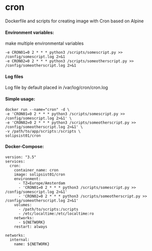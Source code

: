# cron

Dockerfile and scripts for creating image with Cron based on Alpine  

#### Environment variables:
make multiple environmental variables

```
-e CRON01=0 2 * * * python3 /scripts/somescript.py >> /config/somescript.log 2>&1
-e CRON02=0 2 * * * python3 /scripts/someotherscript.py >> /config/someotherscript.log 2>&1
```
#### Log files
Log file by default placed in /var/log/cron/cron.log 

#### Simple usage:
```
docker run --name="cron" -d \
-e 'CRON01=0 2 * * * python3 /scripts/somescript.py >> /config/somescript.log 2>&1' \
-e 'CRON02=0 2 * * * python3 /scripts/someotherscript.py >> /config/someotherscript.log 2>&1' \
-v /path/to/app/scripts:/scripts \
solipsist01/cron
```

#### Docker-Compose:
```
version: "3.5"
services:
  cron:
    container_name: cron
    image: solipsist01/cron
    environment:
      - TZ=Europe/Amsterdam
      - 'CRON01=0 2 * * * python3 /scripts/somescript.py >> /config/somescript.log 2>&1'
      - 'CRON02=0 2 * * * python3 /scripts/someotherscript.py >> /config/someotherscript.log 2>&1'
    volumes:
      - /path/to/scripts:/scripts
      - /etc/localtime:/etc/localtime:ro
    networks:
      - ${NETWORK}
    restart: always

networks: 
  internal:
    name: ${NETWORK}
```